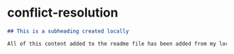 # conflict-resolution

  ```md
  ## This is a subheading created locally

  All of this content added to the readme file has been added from my local Git repository.
  ```
